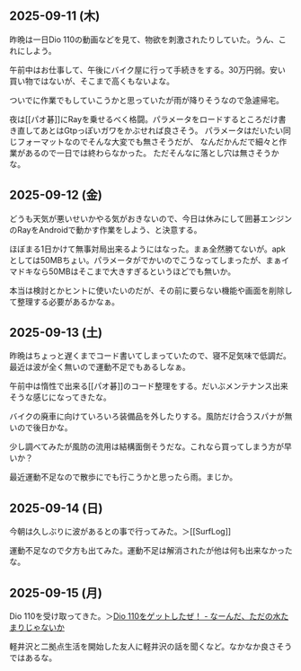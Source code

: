 ## 2025-09-11 (木)

昨晩は一日Dio 110の動画などを見て、物欲を刺激されたりしていた。うん、これにしよう。

午前中はお仕事して、午後にバイク屋に行って手続きをする。30万円弱。安い買い物ではないが、そこまで高くもないよな。

ついでに作業でもしていこうかと思っていたが雨が降りそうなので急遽帰宅。

夜は[[パオ碁]]にRayを乗せるべく格闘。パラメータをロードするところだけ書き直してあとはGtpっぽいガワをかぶせれば良さそう。
パラメータはだいたい同じフォーマットなのでそんな大変でも無さそうだが、
なんだかんだで細々と作業があるので一日では終わらなかった。
ただそんなに落とし穴は無さそうかな。

## 2025-09-12 (金)

どうも天気が悪いせいかやる気がおきないので、今日は休みにして囲碁エンジンのRayをAndroidで動かす作業をしよう、と決意する。

ほぼまる1日かけて無事対局出来るようにはなった。まぁ全然勝てないが。apkとしては50MBちょい。パラメータがでかいのでこうなってしまったが、まぁイマドキなら50MBはそこまで大きすぎるというほどでも無いか。

本当は検討とかヒントに使いたいのだが、その前に要らない機能や画面を削除して整理する必要があるかなぁ。

## 2025-09-13 (土)

昨晩はちょっと遅くまでコード書いてしまっていたので、寝不足気味で低調だ。
最近は波が全く無いので運動不足でもあるしなぁ。

午前中は惰性で出来る[[パオ碁]]のコード整理をする。だいぶメンテナンス出来そうな感じになってきたな。

バイクの廃車に向けていろいろ装備品を外したりする。風防だけ合うスパナが無いので後日かな。

少し調べてみたが風防の流用は結構面倒そうだな。これなら買ってしまう方が早いか？

最近運動不足なので散歩にでも行こうかと思ったら雨。まじか。

## 2025-09-14 (日)

今朝は久しぶりに波があるとの事で行ってみた。＞[[SurfLog]]

運動不足なので夕方も出てみた。運動不足は解消されたが他は何も出来なかったな。

## 2025-09-15 (月)

Dio 110を受け取ってきた。＞[Dio 110をゲットしたぜ！ - なーんだ、ただの水たまりじゃないか](https://karino2.github.io/2025/09/15/dio_first_impression.html)

軽井沢と二拠点生活を開始した友人に軽井沢の話を聞くなど。なかなか良さそうではあるな。